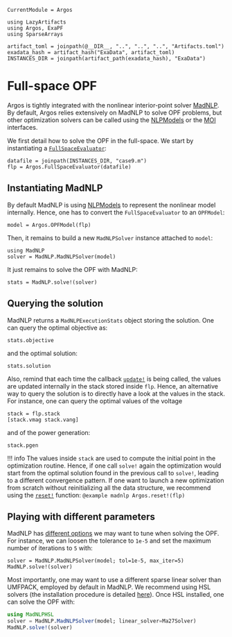 ```@meta
CurrentModule = Argos
```
```@setup madnlp
using LazyArtifacts
using Argos, ExaPF
using SparseArrays

artifact_toml = joinpath(@__DIR__, "..", "..", "..", "Artifacts.toml")
exadata_hash = artifact_hash("ExaData", artifact_toml)
INSTANCES_DIR = joinpath(artifact_path(exadata_hash), "ExaData")

```

# Full-space OPF

Argos is tightly integrated with the nonlinear interior-point solver
[MadNLP](https://github.com/MadNLP/MadNLP.jl). By default, Argos
relies extensively on MadNLP to solve OPF problems, but
other optimization solvers can be called using the [NLPModels](../man/nlpmodel_wrapper.md)
or the [MOI](../man/moi_wrapper.md) interfaces.


We first detail how to solve the OPF in the full-space.
We start by instantiating a [`FullSpaceEvaluator`](@ref):
```@example madnlp
datafile = joinpath(INSTANCES_DIR, "case9.m")
flp = Argos.FullSpaceEvaluator(datafile)

```

## Instantiating MadNLP
By default MadNLP is using [NLPModels](https://github.com/JuliaSmoothOptimizers/NLPModels.jl/)
to represent the nonlinear model internally. Hence,
one has to convert the `FullSpaceEvaluator` to an `OPFModel`:
```@example madnlp
model = Argos.OPFModel(flp)

```
Then, it remains to build a new `MadNLPSolver` instance
attached to `model`:
```@example madnlp
using MadNLP
solver = MadNLP.MadNLPSolver(model)

```
It just remains to solve the OPF with MadNLP:
```@repl madnlp
stats = MadNLP.solve!(solver)

```

## Querying the solution

MadNLP returns a `MadNLPExecutionStats` object storing the solution.
One can query the optimal objective as:
```@example madnlp
stats.objective
```
and the optimal solution:
```@example madnlp
stats.solution
```

Also, remind that each time the callback [`update!`](@ref)
is being called, the values are updated internally in the
stack stored inside `flp`. Hence, an alternative way to query the
solution is to directly have a look at the values in the stack.
For instance, one can query the optimal values of the voltage
```@example madnlp
stack = flp.stack
[stack.vmag stack.vang]
```
and of the power generation:
```@example madnlp
stack.pgen
```

!!! info
    The values inside `stack` are used to compute the initial point
    in the optimization routine. Hence, if one call `solve!` again
    the optimization would start from the optimal solution found
    in the previous call to `solve!`, leading to a different convergence pattern.
    If one want to launch a new optimization from scratch without reinitializing
    all the data structure, we recommend using the [`reset!`](@ref) function:
    ```@example madnlp
    Argos.reset!(flp)
    ```

## Playing with different parameters

MadNLP has [different options](https://madnlp.github.io/MadNLP.jl/dev/options/) we may want to tune when solving the OPF.
For instance, we can loosen the tolerance to `1e-5`
and set the maximum number of iterations to `5` with:
```@repl madnlp
solver = MadNLP.MadNLPSolver(model; tol=1e-5, max_iter=5)
MadNLP.solve!(solver)
```

Most importantly, one may want to use a different sparse linear
solver than UMFPACK, employed by default in MadNLP.
We recommend using HSL solvers (the installation procedure is
detailed [here](https://madnlp.github.io/MadNLP.jl/dev/installation/#HSL-linear-solver)).
Once HSL installed, one can solve the OPF with:
```julia
using MadNLPHSL
solver = MadNLP.MadNLPSolver(model; linear_solver=Ma27Solver)
MadNLP.solve!(solver)
```

